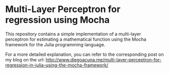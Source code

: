 Multi-Layer Perceptron for regression using Mocha
=================================================

This repository contains a simple implementation of a multi-layer perceptron for estimating
a mathematical function using the Mocha framework for the Julia programming language.

For a more detailed explanation, you can refer to the corresponding post on my blog
on the url: http://www.diegoacuna.me/multi-layer-perceptron-for-regression-in-julia-using-the-mocha-framework/